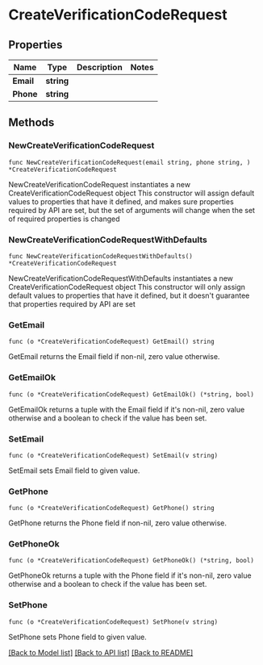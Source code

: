 # CreateVerificationCodeRequest

## Properties

Name | Type | Description | Notes
------------ | ------------- | ------------- | -------------
**Email** | **string** |  | 
**Phone** | **string** |  | 

## Methods

### NewCreateVerificationCodeRequest

`func NewCreateVerificationCodeRequest(email string, phone string, ) *CreateVerificationCodeRequest`

NewCreateVerificationCodeRequest instantiates a new CreateVerificationCodeRequest object
This constructor will assign default values to properties that have it defined,
and makes sure properties required by API are set, but the set of arguments
will change when the set of required properties is changed

### NewCreateVerificationCodeRequestWithDefaults

`func NewCreateVerificationCodeRequestWithDefaults() *CreateVerificationCodeRequest`

NewCreateVerificationCodeRequestWithDefaults instantiates a new CreateVerificationCodeRequest object
This constructor will only assign default values to properties that have it defined,
but it doesn't guarantee that properties required by API are set

### GetEmail

`func (o *CreateVerificationCodeRequest) GetEmail() string`

GetEmail returns the Email field if non-nil, zero value otherwise.

### GetEmailOk

`func (o *CreateVerificationCodeRequest) GetEmailOk() (*string, bool)`

GetEmailOk returns a tuple with the Email field if it's non-nil, zero value otherwise
and a boolean to check if the value has been set.

### SetEmail

`func (o *CreateVerificationCodeRequest) SetEmail(v string)`

SetEmail sets Email field to given value.


### GetPhone

`func (o *CreateVerificationCodeRequest) GetPhone() string`

GetPhone returns the Phone field if non-nil, zero value otherwise.

### GetPhoneOk

`func (o *CreateVerificationCodeRequest) GetPhoneOk() (*string, bool)`

GetPhoneOk returns a tuple with the Phone field if it's non-nil, zero value otherwise
and a boolean to check if the value has been set.

### SetPhone

`func (o *CreateVerificationCodeRequest) SetPhone(v string)`

SetPhone sets Phone field to given value.



[[Back to Model list]](../README.md#documentation-for-models) [[Back to API list]](../README.md#documentation-for-api-endpoints) [[Back to README]](../README.md)


